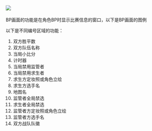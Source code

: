# ![](BP画面.png)
BP画面的功能是在角色BP时显示比赛信息的窗口，以下是BP画面的图例

以下是不同编号区域的功能：

1. 双方胜平数
2. 双方队伍名称
3. 当局小比分
4. 计时器
5. 当局禁用监管者
6. 当局禁用求生者
7. 求生方定妆照或角色立绘
8. 求生方选手名
9. 地图名
10. 监管者全局禁选
11. 求生者全局禁选
12. 监管者方定妆照或角色立绘
13. 监管者方选手名
14. 双方战队队徽

‍


